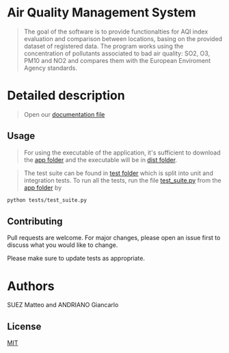 # Air Quality Management System

> The goal of the software is to provide functionalties for AQI index evaluation and
comparison between locations, basing on the provided dataset of registered data. The
program works using the concentration of pollutants associated to bad air quality:
SO2, O3, PM10 and NO2 and compares them with the European Enviroment Agency standards.

# Detailed description

> Open our [documentation file](soe_documentation.pdf)

## Usage
 
> For using the executable of the application, it's sufficient to download the [app folder](Application/app) and the executable will
be in [dist folder](Application/app/dist).

> The test suite can be found in [test folder](Application/tests) which is split into unit and integration tests. To run all the tests, run the file [test_suite.py](Application/tests/test_suite.py) from the [app folder](Application/app) by 

```bash
python tests/test_suite.py
```

## Contributing
Pull requests are welcome. For major changes, please open an issue first to discuss what you would like to change.

Please make sure to update tests as appropriate.

# Authors
SUEZ Matteo and ANDRIANO Giancarlo

## License
[MIT](https://choosealicense.com/licenses/mit/)